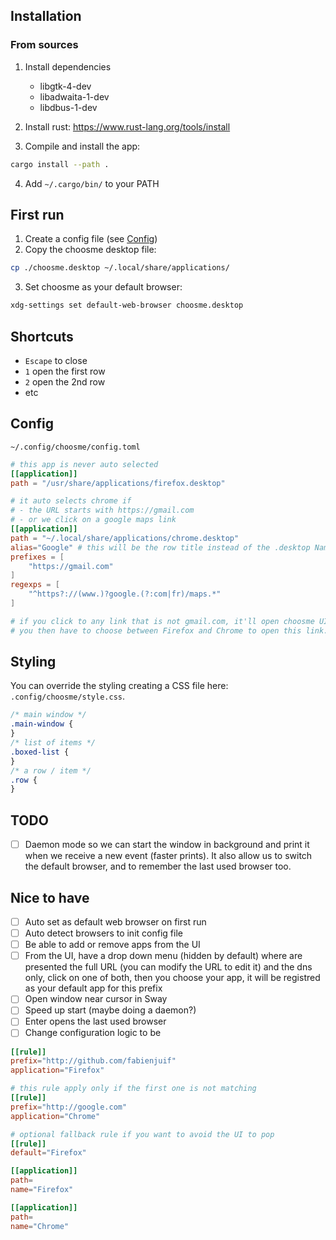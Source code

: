 ## Installation

### From sources

1. Install dependencies

   - libgtk-4-dev
   - libadwaita-1-dev
   - libdbus-1-dev

2. Install rust: https://www.rust-lang.org/tools/install
3. Compile and install the app:

```sh
cargo install --path .
```

4. Add `~/.cargo/bin/` to your PATH

## First run

1. Create a config file (see [Config](#config))
2. Copy the choosme desktop file:

```sh
cp ./choosme.desktop ~/.local/share/applications/
```

3. Set choosme as your default browser:

```sh
xdg-settings set default-web-browser choosme.desktop
```

## Shortcuts

- `Escape` to close
- `1` open the first row
- `2` open the 2nd row
- etc

## Config

`~/.config/choosme/config.toml`

```toml
# this app is never auto selected
[[application]]
path = "/usr/share/applications/firefox.desktop"

# it auto selects chrome if
# - the URL starts with https://gmail.com
# - or we click on a google maps link
[[application]]
path = "~/.local/share/applications/chrome.desktop"
alias="Google" # this will be the row title instead of the .desktop Name
prefixes = [
    "https://gmail.com"
]
regexps = [
    "^https?://(www.)?google.(?:com|fr)/maps.*"
]

# if you click to any link that is not gmail.com, it'll open choosme UI.
# you then have to choose between Firefox and Chrome to open this link.
```

## Styling

You can override the styling creating a CSS file here: `.config/choosme/style.css`.

```css
/* main window */
.main-window {
}
/* list of items */
.boxed-list {
}
/* a row / item */
.row {
}
```

## TODO
- [ ] Daemon mode so we can start the window in background and print it when we receive a new event (faster prints). It also allow us to switch the default browser, and to remember the last used browser too.

## Nice to have

- [ ] Auto set as default web browser on first run
- [ ] Auto detect browsers to init config file
- [ ] Be able to add or remove apps from the UI
- [ ] From the UI, have a drop down menu (hidden by default) where are presented the full URL (you can modify the URL to edit it) and the dns only, click on one of both, then you choose your app, it will be registred as your default app for this prefix
- [ ] Open window near cursor in Sway
- [ ] Speed up start (maybe doing a daemon?)
- [ ] Enter opens the last used browser
- [ ] Change configuration logic to be

```toml
[[rule]]
prefix="http://github.com/fabienjuif"
application="Firefox"

# this rule apply only if the first one is not matching
[[rule]]
prefix="http://google.com"
application="Chrome"

# optional fallback rule if you want to avoid the UI to pop
[[rule]]
default="Firefox"

[[application]]
path=
name="Firefox"

[[application]]
path=
name="Chrome"
```